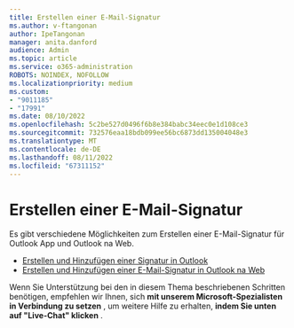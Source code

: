 ```yaml
---
title: Erstellen einer E-Mail-Signatur
ms.author: v-ftangonan
author: IpeTangonan
manager: anita.danford
audience: Admin
ms.topic: article
ms.service: o365-administration
ROBOTS: NOINDEX, NOFOLLOW
ms.localizationpriority: medium
ms.custom:
- "9011185"
- "17991"
ms.date: 08/10/2022
ms.openlocfilehash: 5c2be527d0496f6b8e384babc34eec0e1d108ce3
ms.sourcegitcommit: 732576eaa18bdb099ee56bc6873dd135004048e3
ms.translationtype: MT
ms.contentlocale: de-DE
ms.lasthandoff: 08/11/2022
ms.locfileid: "67311152"
---
```

# <a name="create-email-signature"></a>Erstellen einer E-Mail-Signatur

Es gibt verschiedene Möglichkeiten zum Erstellen einer E-Mail-Signatur für Outlook App und Outlook na Web.

- [Erstellen und Hinzufügen einer Signatur in Outlook](https://support.microsoft.com/office/create-and-add-a-signature-to-messages-8ee5d4f4-68fd-464a-a1c1-0e1c80bb27f2)
- [Erstellen und Hinzufügen einer E-Mail-Signatur in Outlook na Web](https://support.microsoft.com/office/create-and-add-an-email-signature-in-outlook-on-the-web-5ff9dcfd-d3f1-447b-b2e9-39f91b074ea3)

Wenn Sie Unterstützung bei den in diesem Thema beschriebenen Schritten benötigen, empfehlen wir Ihnen, sich **mit unserem Microsoft-Spezialisten in Verbindung zu setzen** , um weitere Hilfe zu erhalten, **indem Sie unten auf "Live-Chat" klicken** .
